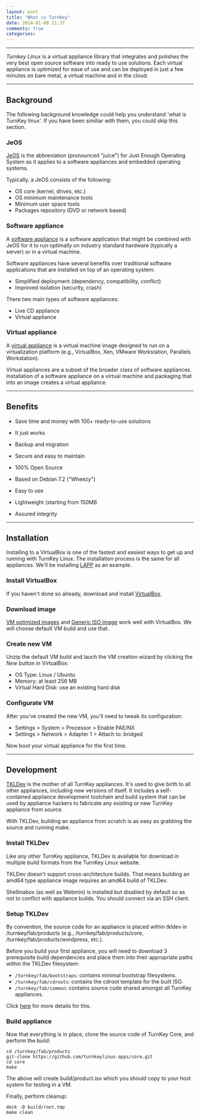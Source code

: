 ```yaml
---
layout: post
title: "What is TurnKey"
date: 2014-01-08 21:37
comments: true
categories: 
---
```


------

*Turnkey Linux* is a virtual appliance library that integrates and polishes the
very best open source software into ready to use solutions. Each virtual appliance
is optimized for ease of use and can be deployed in just a few minutes on bare
metal, a virtual machine and in the cloud.
<!--more-->

------

## Background ##

The following background knowledge could help you understand 'what is TurnKey linux'.
If you have been similiar with them, you could skip this section.

### JeOS ###

[JeOS](http://en.wikipedia.org/wiki/Just_enough_operating_system) is the abbreviation
(pronounced "juice") for Just Enough Operating System as it applies to a software
appliances and embedded operating systems.

Typically, a JeOS consists of the following:

- OS core (kernel, drives, etc.)
- OS minimum maintenance tools
- Minimum user space tools
- Packages repository (DVD or network based)

### Software appliance ###

A [software appliance](http://en.wikipedia.org/wiki/Software_appliance) is a software
application that might be combined with JeOS for it to run optimally on industry
standard hardware (typically a server) or in a virtual machine.

Software appliances have several benefits over traditional software applications
that are installed on top of an operating system:

- Simplified deployment (dependency, compatibility, conflict)
- Improved isolation (security, crash)

There two main types of software appliances:

- Live CD appliance
- Virtual appliance

### Virtual appliance ###

A [virtual appliance](http://http://en.wikipedia.org/wiki/Virtual_appliance) is
a virtual machine image designed to run on a virtualization platform (e.g.,
VirtualBox, Xen, VMware Workstation, Parallels Workstation).

Virtual appliances are a subset of the broader class of software appliances.
Installation of a software appliance on a virtual machine and packaging that into
an image creates a virtual appliance.

------

## Benefits ##

- Save time and money with 100+ ready-to-use solutions

- It just works

- Backup and migration

- Secure and easy to maintain

- 100% Open Source

- Based on Debian 7.2 ("Wheezy")

- Easy to use

- Lightweight (starting from 150MB

- Assured integrity

------

## Installation ##

Installing to a VirtualBox is one of the fastest and easiest ways to get up and
running with TurnKey Linux. The installation process is the same for all appliances.
We'll be installing [LAPP](http://www.turnkeylinux.org/lapp) as an example.

### Install VirtualBox ###

If you haven't done so already, download and install [VirtualBox](http://www.virtualbox.org).

### Download image ###

[VM optimized images](http://www.turnkeylinux.org/docs/builds#vm) and
[Generic ISO image](http://www.turnkeylinux.org/docs/builds#iso) work well with
VirtualBox. We will choose default VM build and use that.

### Create new VM ###

Unzip the default VM build and lauch the VM creation wizard by clicking the *New*
button in VirtualBox:

- OS Type: Linux / Ubuntu
- Memory:  at least 256 MB
- Virtual Hard Disk: use an existing hard disk

### Configurate VM ###

After you've created the new VM, you'll need to tweak its configuration:

- Settings > System > Processor > Enable PAE/NX
- Settings > Network > Adapter 1 > Attach to: bridged

Now boot your virtual appliance for the first time.

------

## Development ##

[TKLDev](http://www.turnkeylinux.org/tkldev) is the mother of all TurnKey appliances.
It's used to give birth to all other appliances, including new versions of itself.
It includes a self-contained appliance development toolchain and build system that
can be used by appliance hackers to fabricate any existing or new TurnKey appliance
from source.

With TKLDev, building an appliance from scratch is as easy as grabbing the source
and running make.

### Install TKLDev ###

Like any other TurnKey appliance, TKLDev is available for download in multiple 
build formats from the TurnKey Linux website.

TKLDev doesn't support cross-architecture builds. That means building an amd64
type appliance image requires an amd64 build of TKLDev.

Shellinabox (as well as Webmin) is installed but disabled by default so as not
to conflict with appliance builds. You should connect via an SSH client.

### Setup TKLDev ###

By convention, the source code for an appliance is placed within tkldev in
/turnkey/fab/products (e.g., /turnkey/fab/products/core, /turnkey/fab/products/wordpress,
etc.).

Before you build your first appliance, you will need to download 3 prerequisite
build dependencies and place them into their appropriate paths within the TKLDev
filesystem:

- `/turnkey/fab/bootstraps`: contains minimal bootstrap filesystems.
- `/turnkey/fab/cdroots`: contains the cdroot template for the built ISO.
- `/turnkey/fab/common`: contains source code shared amongst all TurnKey appliances.

Click [here](https://github.com/turnkeylinux-apps/tkldev/blob/master/docs/setup.rst)
for more details for this.

### Build appliance ###

Now that everything is in place, clone the source code of TurnKey Core, and perform
the build:

```
cd /turnkey/fab/products
git-clone https://github.com/turnkeylinux-apps/core.git
cd core
make
```

The above will create build/product.iso which you should copy to your host system
for testing in a VM.

Finally, perform cleanup:

```
deck -D build/root.tmp
make clean
```

